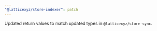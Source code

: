 ```yaml
---
"@latticexyz/store-indexer": patch
---
```


Updated return values to match updated types in `@latticexyz/store-sync`.
